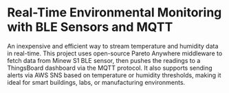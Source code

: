 # Real-Time Environmental Monitoring with BLE Sensors and MQTT
An inexpensive and efficient way to stream temperature and humidity data in real-time. This project uses open-source Pareto Anywhere middleware to fetch data from Minew S1 BLE sensor, then pushes the readings to a ThingsBoard dashboard via the MQTT protocol. It also supports sending alerts via AWS SNS based on temperature or humidity thresholds, making it ideal for smart buildings, labs, or manufacturing environments. 
